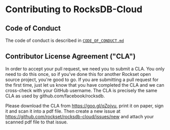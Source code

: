 # Contributing to RocksDB-Cloud

## Code of Conduct
The code of conduct is described in [`CODE_OF_CONDUCT.md`](CODE_OF_CONDUCT.md)

## Contributor License Agreement ("CLA")

In order to accept your pull request, we need you to submit a CLA. You
only need to do this once, so if you've done this for another Rockset
open source project, you're good to go. If you are submitting a pull
request for the first time, just let us know that you have completed
the CLA and we can cross-check with your GitHub username. The CLA
is precisely the same CLA as used by github.com/facebook/rocksdb.

Please download the CLA from https://goo.gl/qZpjvu, print it on
paper, sign it and scan it into a pdf file. Then create a new issue at
https://github.com/rockset/rocksdb-cloud/issues/new and attach your
scanned pdf file to that issue.
